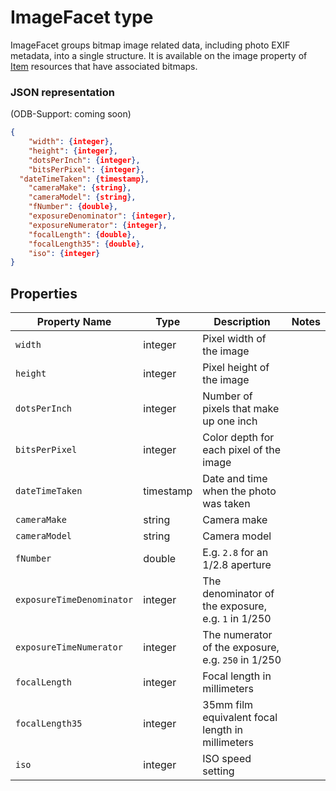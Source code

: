 ﻿# ImageFacet type
ImageFacet groups bitmap image related data, including photo EXIF metadata, into a single structure.
It is available on the image property of [Item](item.md) resources that have associated bitmaps.

### JSON representation
(ODB-Support: coming soon)
```json
{
	"width": {integer},
	"height": {integer},
	"dotsPerInch": {integer},
	"bitsPerPixel": {integer},
  "dateTimeTaken": {timestamp},
	"cameraMake": {string},
	"cameraModel": {string},
	"fNumber": {double},
	"exposureDenominator": {integer},
	"exposureNumerator": {integer},
	"focalLength": {double},
	"focalLength35": {double},
	"iso": {integer}
}
```
## Properties
Property Name | Type | Description | Notes
--- | --- | --- | ---
`width` | integer | Pixel width of the image |
`height` | integer | Pixel height of the image |
`dotsPerInch` | integer | Number of pixels that make up one inch |
`bitsPerPixel` | integer | Color depth for each pixel of the image |
 `dateTimeTaken`|timestamp| Date and time when the photo was taken
	`cameraMake`|string|Camera make
	`cameraModel`|string|Camera model
`fNumber`|double| E.g. `2.8` for an 1/2.8 aperture
	`exposureTimeDenominator`|integer|The denominator of the exposure, e.g. `1` in 1/250
	`exposureTimeNumerator`|integer|The numerator of the exposure, e.g. `250` in 1/250
	`focalLength`|integer|Focal length in millimeters
	`focalLength35`|integer|35mm film equivalent focal length in millimeters
	`iso`|integer|ISO speed setting
